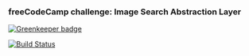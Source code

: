 ### freeCodeCamp challenge: Image Search Abstraction Layer

[![Greenkeeper badge](https://badges.greenkeeper.io/hexjelly/imagesearch-microservice.svg)](https://greenkeeper.io/)

[![Build Status](https://travis-ci.org/hexjelly/imagesearch-microservice.svg)](https://travis-ci.org/hexjelly/imagesearch-microservice)
